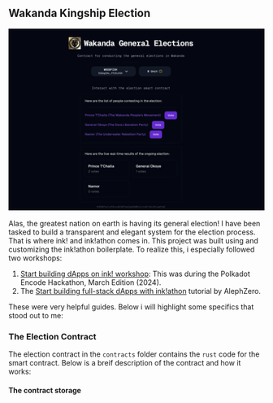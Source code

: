 ## Wakanda Kingship Election
<img src="https://github.com/thewoodfish/inkathon-x/blob/main/frontend/public/images/screen.png">

Alas, the greatest nation on earth is having its general election! I have been tasked to build a transparent and elegant system for the election process. 
That is where ink! and ink!athon comes in. This project was built using and customizing the ink!athon boilerplate. To realize this, i especially followed two workshops:
1. [Start building dApps on ink! workshop](https://www.youtube.com/watch?v=Ccbzavn98dw): This was during the Polkadot Encode Hackathon, March Edition (2024).
2. The [Start building full-stack dApps with ink!athon](https://www.youtube.com/watch?v=DA1pLk5--GE) tutorial by AlephZero.

These were very helpful guides.
Below i will highlight some specifics that stood out to me:

### The Election Contract
The election contract in the `contracts` folder contains the `rust` code for the smart contract. Below is a breif description of the contract and how it works:

#### The contract storage
